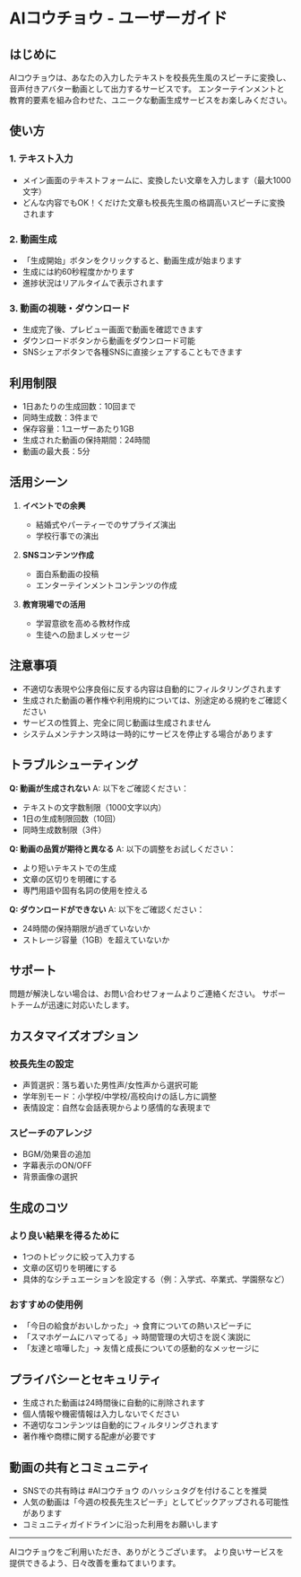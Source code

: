 # AIコウチョウ - ユーザーガイド

## はじめに

AIコウチョウは、あなたの入力したテキストを校長先生風のスピーチに変換し、音声付きアバター動画として出力するサービスです。
エンターテインメントと教育的要素を組み合わせた、ユニークな動画生成サービスをお楽しみください。

## 使い方

### 1. テキスト入力

- メイン画面のテキストフォームに、変換したい文章を入力します（最大1000文字）
- どんな内容でもOK！くだけた文章も校長先生風の格調高いスピーチに変換されます

### 2. 動画生成

- 「生成開始」ボタンをクリックすると、動画生成が始まります
- 生成には約60秒程度かかります
- 進捗状況はリアルタイムで表示されます

### 3. 動画の視聴・ダウンロード

- 生成完了後、プレビュー画面で動画を確認できます
- ダウンロードボタンから動画をダウンロード可能
- SNSシェアボタンで各種SNSに直接シェアすることもできます

## 利用制限

- 1日あたりの生成回数：10回まで
- 同時生成数：3件まで
- 保存容量：1ユーザーあたり1GB
- 生成された動画の保持期間：24時間
- 動画の最大長：5分

## 活用シーン

1. **イベントでの余興**
   - 結婚式やパーティーでのサプライズ演出
   - 学校行事での演出

2. **SNSコンテンツ作成**
   - 面白系動画の投稿
   - エンターテインメントコンテンツの作成

3. **教育現場での活用**
   - 学習意欲を高める教材作成
   - 生徒への励ましメッセージ

## 注意事項

- 不適切な表現や公序良俗に反する内容は自動的にフィルタリングされます
- 生成された動画の著作権や利用規約については、別途定める規約をご確認ください
- サービスの性質上、完全に同じ動画は生成されません
- システムメンテナンス時は一時的にサービスを停止する場合があります

## トラブルシューティング

**Q: 動画が生成されない**
A: 以下をご確認ください：

- テキストの文字数制限（1000文字以内）
- 1日の生成制限回数（10回）
- 同時生成数制限（3件）

**Q: 動画の品質が期待と異なる**
A: 以下の調整をお試しください：

- より短いテキストでの生成
- 文章の区切りを明確にする
- 専門用語や固有名詞の使用を控える

**Q: ダウンロードができない**
A: 以下をご確認ください：

- 24時間の保持期限が過ぎていないか
- ストレージ容量（1GB）を超えていないか

## サポート

問題が解決しない場合は、お問い合わせフォームよりご連絡ください。
サポートチームが迅速に対応いたします。

## カスタマイズオプション

### 校長先生の設定

- 声質選択：落ち着いた男性声/女性声から選択可能
- 学年別モード：小学校/中学校/高校向けの話し方に調整
- 表情設定：自然な会話表現からより感情的な表現まで

### スピーチのアレンジ

- BGM/効果音の追加
- 字幕表示のON/OFF
- 背景画像の選択

## 生成のコツ

### より良い結果を得るために

- 1つのトピックに絞って入力する
- 文章の区切りを明確にする
- 具体的なシチュエーションを設定する（例：入学式、卒業式、学園祭など）

### おすすめの使用例

- 「今日の給食がおいしかった」→ 食育についての熱いスピーチに
- 「スマホゲームにハマってる」→ 時間管理の大切さを説く演説に
- 「友達と喧嘩した」→ 友情と成長についての感動的なメッセージに

## プライバシーとセキュリティ

- 生成された動画は24時間後に自動的に削除されます
- 個人情報や機密情報は入力しないでください
- 不適切なコンテンツは自動的にフィルタリングされます
- 著作権や商標に関する配慮が必要です

## 動画の共有とコミュニティ

- SNSでの共有時は #AIコウチョウ のハッシュタグを付けることを推奨
- 人気の動画は「今週の校長先生スピーチ」としてピックアップされる可能性があります
- コミュニティガイドラインに沿った利用をお願いします

---

AIコウチョウをご利用いただき、ありがとうございます。
より良いサービスを提供できるよう、日々改善を重ねてまいります。
